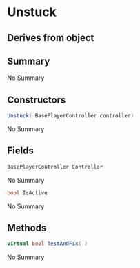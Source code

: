 # Unstuck

## Derives from object

## Summary

No Summary
## Constructors

```c#
Unstuck( BasePlayerController controller) 
```
No Summary
## Fields

```c#
BasePlayerController Controller
```
No Summary
```c#
bool IsActive
```
No Summary
## Methods

```c#
virtual bool TestAndFix( ) 
```
No Summary
